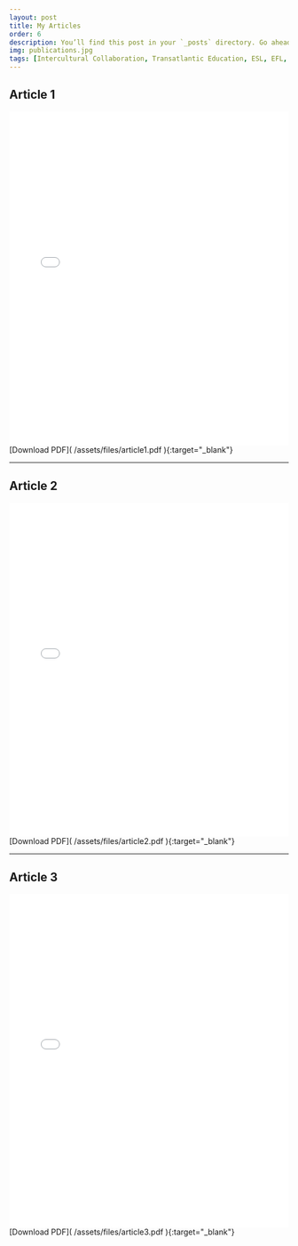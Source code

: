 ```yaml
---
layout: post
title: My Articles
order: 6
description: You’ll find this post in your `_posts` directory. Go ahead and edit it and re-build the site to see your changes.
img: publications.jpg
tags: [Intercultural Collaboration, Transatlantic Education, ESL, EFL, Inclusive Practices, AI in Education, Multilingualism, Educational Innovation, Teacher Exchange, EdTech]
---
```


## Article 1
<embed src="/assets/files/AI hallucinations.pdf" type="application/pdf" width="100%" height="600px" />
[Download PDF]( /assets/files/article1.pdf ){:target="_blank"}

---

## Article 2
<embed src="/assets/files/ALEVIZOU_FRANTZESKAKI_SLER2025_PAPER PROPOSAL_8-2-2025.pdf" type="application/pdf" width="100%" height="600px" />
[Download PDF]( /assets/files/article2.pdf ){:target="_blank"}

---

## Article 3
<embed src="/assets/files/YouTube in Kindergarten teaching.pdf" type="application/pdf" width="100%" height="600px" />
[Download PDF]( /assets/files/article3.pdf ){:target="_blank"}
